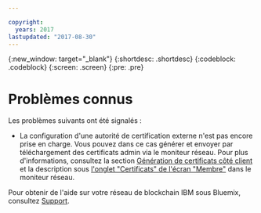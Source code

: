 ```yaml
---

copyright:
  years: 2017
lastupdated: "2017-08-30"
---
```


{:new_window: target="_blank"}
{:shortdesc: .shortdesc}
{:codeblock: .codeblock}
{:screen: .screen}
{:pre: .pre}


# Problèmes connus 

Les problèmes suivants ont été signalés :
- La configuration d'une autorité de certification externe n'est pas encore prise en charge. Vous pouvez dans ce cas générer et envoyer par téléchargement des certificats admin via le moniteur réseau. Pour plus d'informations, consultez la section [Génération de certificats côté client](v10_application.html#generating-the-client-side-certificates) et la description sous [l'onglet "Certificats" de l'écran "Membre"](v10_dashboard.html#members) dans le moniteur réseau.

Pour obtenir de l'aide sur votre réseau de blockchain IBM sous Bluemix, consultez [Support](ibmblockchain_support.html).
